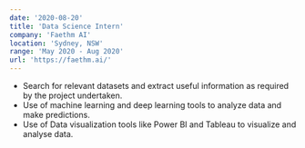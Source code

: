```yaml
---
date: '2020-08-20'
title: 'Data Science Intern'
company: 'Faethm AI'
location: 'Sydney, NSW'
range: 'May 2020 - Aug 2020'
url: 'https://faethm.ai/'
---
```


- Search for relevant datasets and extract useful information as required by the project undertaken.
- Use of machine learning and deep learning tools to analyze data and make predictions.
- Use of Data visualization tools like Power BI and Tableau to visualize and analyse data.
